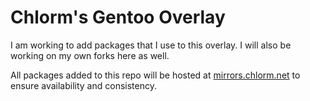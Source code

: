 # **Chlorm's** Gentoo Overlay

I am working to add packages that I use to this overlay.  I will also be working on my own forks here as well.

All packages added to this repo will be hosted at [mirrors.chlorm.net](http://mirrors.chlorm.net) to ensure availability and consistency.